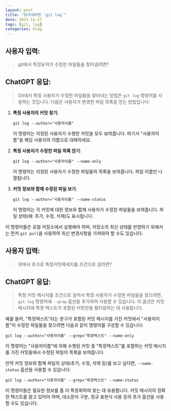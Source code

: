 ```yaml
---
layout: post
title: "찾아내려면 `git log`"
date: 2023-12-27
tags: [git, log]
categories: blog
---
```


## 사용자 입력:
> git에서 특정유저가 수정한 파일들을 찾아낼려면?

## ChatGPT 응답:
> Git에서 특정 사용자가 수정한 파일들을 찾아내는 방법은 `git log` 명령어를 사용하는 것입니다. 다음은 사용자가 변경한 파일 목록을 얻는 방법입니다:

1. **특정 사용자의 커밋 찾기**:
   ```
   git log --author="사용자이름"
   ```
   이 명령어는 지정된 사용자가 수행한 커밋을 모두 보여줍니다. 여기서 "사용자이름"을 해당 사용자의 이름으로 대체하세요.

2. **특정 사용자가 수정한 파일 목록 얻기**:
   ```
   git log --author="사용자이름" --name-only
   ```
   이 명령어는 지정된 사용자가 수정한 파일들의 목록을 보여줍니다. 파일 이름만 나열됩니다.

3. **커밋 정보와 함께 수정된 파일 보기**:
   ```
   git log --author="사용자이름" --name-status
   ```
   이 명령어는 각 커밋에 대한 정보와 함께 사용자가 수정한 파일들을 보여줍니다. 파일 상태(예: 추가, 수정, 삭제)도 표시됩니다.

이 명령어들은 로컬 저장소에서 실행해야 하며, 저장소의 최신 상태를 반영하기 위해서는 먼저 `git pull`을 사용하여 최신 변경사항을 가져와야 할 수도 있습니다.

## 사용자 입력:
> 위에서 추가로 특정커밋메세지를 조건으로 걸려면?

## ChatGPT 응답:
> 특정 커밋 메시지를 조건으로 걸어서 특정 사용자가 수정한 파일들을 찾으려면, `git log` 명령어에 `--grep` 옵션을 추가하여 사용할 수 있습니다. 이 옵션은 커밋 메시지에 특정 텍스트가 포함된 커밋만을 필터링하는 데 사용됩니다.

예를 들어, "특정텍스트"라는 문구가 포함된 커밋 메시지를 가진 커밋에서 "사용자이름"이 수정한 파일들을 찾으려면 다음과 같이 명령어를 구성할 수 있습니다:

```
git log --author="사용자이름" --grep="특정텍스트" --name-only
```

이 명령어는 "사용자이름"에 의해 수행된 커밋 중 "특정텍스트"를 포함하는 커밋 메시지를 가진 커밋들에서 수정된 파일의 목록을 보여줍니다.

만약 커밋 정보와 함께 파일의 상태(추가, 수정, 삭제 등)를 보고 싶다면, `--name-status` 옵션을 사용할 수 있습니다:

```
git log --author="사용자이름" --grep="특정텍스트" --name-status
```

이 명령어들은 필요한 정보를 좀 더 특정화하여 찾는 데 유용합니다. 커밋 메시지의 정확한 텍스트를 알고 있어야 하며, 대소문자 구분, 정규 표현식 사용 등의 추가 옵션을 사용할 수도 있습니다.

